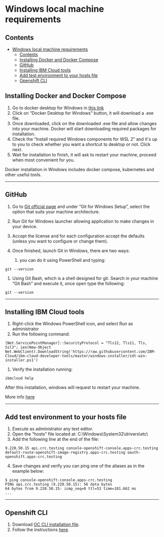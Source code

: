 # Windows local machine requirements

## Contents
- [Windows local machine requirements](#windows-local-machine-requirements)
  - [Contents](#contents)
  - [Installing Docker and Docker Compose](#installing-docker-and-docker-compose)
  - [GitHub](#github)
  - [Installing IBM Cloud tools](#installing-ibm-cloud-tools)
  - [Add test environment to your hosts file](#add-test-environment-to-your-hosts-file)
  - [Openshift CLI](#openshift-cli)


## Installing Docker and Docker Compose

1. Go to docker desktop for Windows in [this link](https://docs.docker.com/docker-for-windows/install/)
2. Click on “Docker Desktop for Windows” button, it will download a .exe file. 
3. Once downloaded, click on the downloaded .exe file and allow changes into your machine. Docker will start downloading required packages for installation.
4. Check the “Install required Windows components for WSL 2” and it's up to you to check whether you want a shortcut to desktop or not. Click next.
5. Wait for installation to finish, it will ask to restart your machine, proceed when most convenient for you.

Docker installation in Windows includes docker compose, kubernetes and other useful tools.

---

## GitHub
1. Go to [Git official page](https://git-scm.com/download/win) and under “Git for Windows Setup”, select the option that suits your machine architecture.
   
2. Run Git for Windows launcher allowing application to make changes in your device.
3. Accept the license and for each configuration accept the defaults (unless you want to configure or change them).
4. Once finished, launch Git in Windows, there are two ways:
   1.  you can do it using PowerShell and typing:
   
```
git --version
```

   1. Using Git Bash, which is a shell designed for git. Search in your machine “Git Bash” and execute it, once open type the following:

```
git --version
```

---  

## Installing IBM Cloud tools

1.  Right-click the Windows PowerShell icon, and select Run as administrator
2.  Run the following command:
```
[Net.ServicePointManager]::SecurityProtocol = "Tls12, Tls11, Tls, Ssl3"; iex(New-Object Net.WebClient).DownloadString('https://raw.githubusercontent.com/IBM-Cloud/ibm-cloud-developer-tools/master/windows-installer/idt-win-installer.ps1')
```  

1. Verify the installation running:

```
ibmcloud help
```

After this installation, windows will request to restart your machine.

More info [here](https://cloud.ibm.com/docs/cli?topic=cloud-cli-getting-started)

---

## Add test environment to your hosts file

1. Execute as administrator any text editor.
2. Open the “hosts” file located at: C:\Windows\System32\drivers\etc\
3. Add the following line at the end of the file:
```
9.220.50.15 api.crc.testing console-openshift-console.apps-crc.testing default-route-openshift-image-registry.apps-crc.testing oauth-openshift.apps-crc.testing
```

4. Save changes and verify you can ping one of the aliases as in the example below:
```
$ ping console-openshift-console.apps-crc.testing
PING api.crc.testing (9.220.50.15): 56 data bytes
64 bytes from 9.220.50.15: icmp_seq=0 ttl=53 time=101.662 ms
...
```

---

## Openshift CLI

1. Download [OC CLI installation file](https://mirror.openshift.com/pub/openshift-v4/clients/ocp/4.7.5/openshift-client-windows-4.7.5.zip).
2. Follow the instructions [here](https://docs.openshift.com/container-platform/4.6/cli_reference/openshift_cli/getting-started-cli.html#cli-installing-cli-on-windows_cli-developer-commands).
